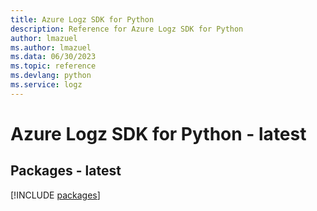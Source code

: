 ```yaml
---
title: Azure Logz SDK for Python
description: Reference for Azure Logz SDK for Python
author: lmazuel
ms.author: lmazuel
ms.data: 06/30/2023
ms.topic: reference
ms.devlang: python
ms.service: logz
---
```

# Azure Logz SDK for Python - latest
## Packages - latest
[!INCLUDE [packages](logz-index.md)]